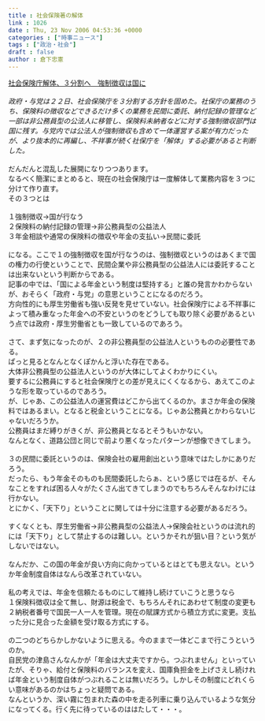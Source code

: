 ```yaml
---
title : 社会保険著の解体
link : 1026
date : Thu, 23 Nov 2006 04:53:36 +0000
categories : ["時事ニュース"]
tags : ["政治・社会"]
draft : false
author : 倉下忠憲
---
```


<A HREF="http://www.asahi.com/politics/update/1123/001.html" TARGET="_blank">社会保険庁解体、３分割へ　強制徴収は国に</A><BR><BR><I>政府・与党は２２日、社会保険庁を３分割する方針を固めた。社保庁の業務のうち、保険料の徴収などできるだけ多くの業務を民間に委託、納付記録の管理など一部は非公務員型の公法人に移管し、保険料未納者などに対する強制徴収部門は国に残す。与党内では公法人が強制徴収も含めて一体運営する案が有力だったが、より抜本的に再編し、不祥事が続く社保庁を「解体」する必要があると判断した。</I><BR><BR>だんだんと混乱した展開になりつつあります。<BR>なるべく簡潔にまとめると、現在の社会保険庁は一度解体して業務内容を３つに分けて作り直す。<BR>その３つとは<BR><BR>１強制徴収→国が行なう<BR>２保険料の納付記録の管理→非公務員型の公益法人<BR>３年金相談や通常の保険料の徴収や年金の支払い→民間に委託<BR><BR>になる。ここで１の強制徴収を国が行なうのは、強制徴収というのはあくまで国の権力の行使ということで、民間企業や非公務員型の公益法人には委託することは出来ないという判断からである。<BR>記事の中では、「国による年金という制度は堅持する」と誰の発言かわからないが、おそらく「政府・与党」の意思ということになるのだろう。<BR>方向性的にも厚生労働省も強い反発を見せていない。社会保険庁による不祥事によって積み重なった年金への不安というのをどうしても取り除く必要があるという点では政府・厚生労働省とも一致しているのであろう。<BR><BR>さて、まず気になったのが、２の非公務員型の公益法人というものの必要性である。<BR>ぱっと見るとなんとなくぽかんと浮いた存在である。<BR>大体非公務員型の公益法人というのが大体にしてよくわかりにくい。<BR>要するに公務員にすると社会保険庁との差が見えにくくなるから、あえてこのような形を取っているのであろう。<BR>が、じゃあ、この公益法人の運営費はどこから出てくるのか。まさか年金の保険料ではあるまい。となると税金ということになる。じゃあ公務員とかわらないじゃないだろうか。<BR>公務員はまだ縛りがきくが、非公務員となるとそうもいかない。<BR>なんとなく、道路公団と同じで前より悪くなったパターンが想像できてしまう。<BR><BR>３の民間に委託というのは、保険会社の雇用創出という意味ではたしかにありだろう。<BR>だったら、もう年金そのものも民間委託したらぁ、という感じでは在るが、そんなことをすれば困る人々がたくさん出てきてしまうのでもちろんそんなわけには行かない。<BR>とにかく、「天下り」ということに関しては十分に注意する必要があるだろう。<BR><BR>すくなくとも、厚生労働省→非公務員型の公益法人→保険会社というのは流れ的には「天下り」として禁止するのは難しい。というかそれが狙い目？という気がしないではない。<BR><BR>なんだか、この国の年金が良い方向に向かっているとはとても思えない。というか年金制度自体はなんら改革されていない。<BR><BR>私の考えでは、年金を信頼たるものにして維持し続けていこうと思うなら<BR>１保険料徴収は全て無し、財源は税金で、もちろんそれにあわせて制度の変更も<BR>２納税者番号で国民一人一人を管理。現在の賦課方式から積立方式に変更。支払った分に見合った金額を受け取る方式にする。<BR><BR>の二つのどちらかしかないように思える。今のままで一体どこまで行こうというのか。<BR>自民党の津島さんなんかが「年金は大丈夫ですから。つぶれません」といっていたが、そりゃ、給付と保険料のバランスを変え、国庫負担金を上げさえし続ければ年金という制度自体がつぶれることは無いだろう。しかしその制度にどれくらい意味があるのかはちょっと疑問である。<BR>なんというか、深い霧に包まれた森の中を走る列車に乗り込んでいるような気分になってくる。行く先に待っているのははたして・・・。<BR><br><br>
